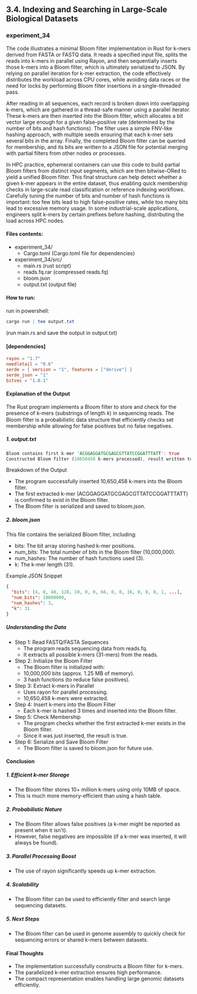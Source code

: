 ## 3.4. Indexing and Searching in Large-Scale Biological Datasets

### experiment_34

The code illustrates a minimal Bloom filter implementation in Rust for k-mers derived from FASTA or FASTQ data. It reads a specified input file, splits the reads into k-mers in parallel using Rayon, and then sequentially inserts those k-mers into a Bloom filter, which is ultimately serialized to JSON. By relying on parallel iteration for k-mer extraction, the code effectively distributes the workload across CPU cores, while avoiding data races or the need for locks by performing Bloom filter insertions in a single-threaded pass.

After reading in all sequences, each record is broken down into overlapping k-mers, which are gathered in a thread-safe manner using a parallel iterator. These k-mers are then inserted into the Bloom filter, which allocates a bit vector large enough for a given false-positive rate (determined by the number of bits and hash functions). The filter uses a simple FNV-like hashing approach, with multiple seeds ensuring that each k-mer sets several bits in the array. Finally, the completed Bloom filter can be queried for membership, and its bits are written to a JSON file for potential merging with partial filters from other nodes or processes.

In HPC practice, ephemeral containers can use this code to build partial Bloom filters from distinct input segments, which are then bitwise-ORed to yield a unified Bloom filter. This final structure can help detect whether a given k-mer appears in the entire dataset, thus enabling quick membership checks in large-scale read classification or reference indexing workflows. Carefully tuning the number of bits and number of hash functions is important: too few bits lead to high false-positive rates, while too many bits lead to excessive memory usage. In some industrial-scale applications, engineers split k-mers by certain prefixes before hashing, distributing the load across HPC nodes.

#### Files contents:
* experiment_34/
  * Cargo.toml (Cargo.toml file for dependencies)
* experiment_34/src/
  * main.rs (rust script)
  * reads.fq.rar (compressed reads.fq)
  * bloom.json
  * output.txt (output file)

#### How to run:

run in powershell:

```powershell
cargo run | tee output.txt
```

(run main.rs and save the output in output.txt)
  
#### [dependencies]

```toml
rayon = "1.7"
needletail = "0.6"
serde = { version = "1", features = ["derive"] }
serde_json = "1"
bitvec = "1.0.1"
```

#### Explanation of the Output
The Rust program implements a Bloom filter to store and check for the presence of k-mers (substrings of length 𝑘) in sequencing reads. The Bloom filter is a probabilistic data structure that efficiently checks set membership while allowing for false positives but no false negatives.

##### 1. output.txt
```rust
Bloom contains first k-mer 'ACGGAGGATGCGAGCGTTATCCGGATTTATT': true
Constructed Bloom filter (10650458 k-mers processed), result written to bloom.json
```
Breakdown of the Output
* The program successfully inserted 10,650,458 k-mers into the Bloom filter.
* The first extracted k-mer (ACGGAGGATGCGAGCGTTATCCGGATTTATT) is confirmed to exist in the Bloom filter.
* The Bloom filter is serialized and saved to bloom.json.

##### 2. bloom.json
This file contains the serialized Bloom filter, including:

* bits: The bit array storing hashed k-mer positions.
* num_bits: The total number of bits in the Bloom filter (10,000,000).
* num_hashes: The number of hash functions used (3).
* k: The k-mer length (31).

Example JSON Snippet
```json
{
  "bits": [4, 0, 48, 128, 10, 0, 0, 66, 0, 0, 16, 0, 8, 0, 1, ...],
  "num_bits": 10000000,
  "num_hashes": 3,
  "k": 31
}
```

##### Understanding the Data
* Step 1: Read FASTQ/FASTA Sequences
  * The program reads sequencing data from reads.fq.
  * It extracts all possible k-mers (31-mers) from the reads.
* Step 2: Initialize the Bloom Filter
  * The Bloom filter is initialized with:
  * 10,000,000 bits (approx. 1.25 MB of memory).
  * 3 hash functions (to reduce false positives).
* Step 3: Extract k-mers in Parallel
  * Uses rayon for parallel processing.
  * 10,650,458 k-mers were extracted.
* Step 4: Insert k-mers into the Bloom Filter
  * Each k-mer is hashed 3 times and inserted into the Bloom filter.
* Step 5: Check Membership
  * The program checks whether the first extracted k-mer exists in the Bloom filter.
  * Since it was just inserted, the result is true.
* Step 6: Serialize and Save Bloom Filter
  * The Bloom filter is saved to bloom.json for future use.

#### Conclusion
##### 1. Efficient k-mer Storage

* The Bloom filter stores 10+ million k-mers using only 10MB of space.
* This is much more memory-efficient than using a hash table.

##### 2. Probabilistic Nature

* The Bloom filter allows false positives (a k-mer might be reported as present when it isn't).
* However, false negatives are impossible (if a k-mer was inserted, it will always be found).

##### 3. Parallel Processing Boost

* The use of rayon significantly speeds up k-mer extraction.

##### 4. Scalability

* The Bloom filter can be used to efficiently filter and search large sequencing datasets.

##### 5. Next Steps

* The Bloom filter can be used in genome assembly to quickly check for sequencing errors or shared k-mers between datasets.

#### Final Thoughts
* The implementation successfully constructs a Bloom filter for k-mers.
* The parallelized k-mer extraction ensures high performance.
* The compact representation enables handling large genomic datasets efficiently.
